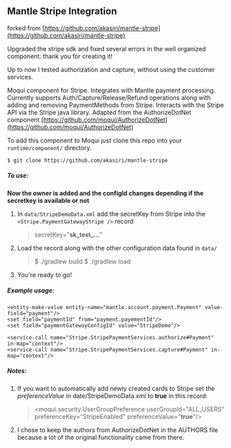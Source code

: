 ## Mantle Stripe Integration

forked from [https://github.com/akasiri/mantle-stripe](https://github.com/akasiri/mantle-stripe)

Upgraded the stripe sdk and fixed several errors in the well organized component: thank you for creating it!

Up to now I tested authorization and capture, without using the customer services.

Moqui component for Stripe. Integrates with Mantle payment processing. Currently supports Auth/Capture/Release/Refund operations along with adding and removing PaymentMethods from Stripe. Interacts with the Stripe API via the Stripe java library. Adapted from the AuthorizeDotNet component [https://github.com/moqui/AuthorizeDotNet](https://github.com/moqui/AuthorizeDotNet)

To add this component to Moqui just clone this repo into your `runtime/component/` directory.

```
$ git clone https://github.com/akasiri/mantle-stripe
```

##### To use:

**Now the owner is added and the configId changes depending if the secretkey is available or not**

1. In `data/StripeDemoData.xml` add the secretKey from Stripe into the `<Stripe.PaymentGatewayStripe />` record
    
    > secretKey="**sk_test_...**"
    
2. Load the record along with the other configuration data found in `data/`
    
    > $ ./gradlew build $ ./gradlew load
    
3. You're ready to go!
    

##### Example usage:

```
<entity-make-value entity-name="mantle.account.payment.Payment" value-field="payment"/>
<set field="paymentId" from="payment.payementId"/>
<set field="paymentGatewayConfigId" value="StripeDemo"/>

<service-call name="Stripe.StripePaymentServices.authorize#Payment" in-map="context"/>
<service-call name="Stripe.StripePaymentServices.capture#Payment" in-map="context"/>
```

##### Notes:

1. If you want to automatically add newly created cards to Stripe set the _preferenceValue_ in date/StripeDemoData.xml to **true** in this record:
    
    > <moqui.security.UserGroupPreference userGroupId="ALL_USERS" preferenceKey="StripeEnabled" preferenceValue="**true**"/>
    
2. I chose to keep the authors from AuthorizeDotNet in the AUTHORS file because a lot of the original functionality came from there.
    
